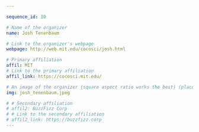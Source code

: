 ```yaml
---

sequence_id: 10

# Name of the organizer
name: Josh Tenenbaum

# Link to the organizer's webpage
webpage: http://web.mit.edu/cocosci/josh.html

# Primary affiliation
affil: MIT
# Link to the primary affiliation
affil_link: https://cocosci.mit.edu/

# An image of the organizer (square aspect ratio works the best) (place in the `assets/img/organizers` directory)
img: josh_tenenbaum.jpeg

# # Secondary affiliation
# affil2: BuzzFizz Corp
# # Link to the secondary affiliation
# affil2_link: https://buzzfizz.corp
---
```

